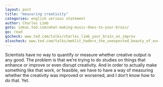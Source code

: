 ```yaml
---
layout: post
title: "measuring creativity"
categories: english serious statement
author: Charles Limb
goto: ideas.ted.com/what-making-music-does-to-your-brain/
go: read
gocheck: www.ted.com/talks/charles_limb_your_brain_on_improv
alsocheck: www.ted.com/talks/meklit_hadero_the_unexpected_beauty_of_everyday_sounds
---
```


Scientists have no way to quantify or measure whether creative output is any good. The problem is that we’re trying to do studies on things that enhance or improve or even disrupt creativity. And in order to actually make something like that work, or feasible, we have to have a way of measuring whether the creativity was improved or worsened, and I don’t know how to do that. Yet.
